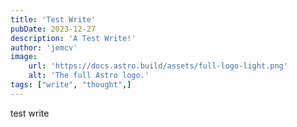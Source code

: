 ```yaml
---
title: 'Test Write'
pubDate: 2023-12-27
description: 'A Test Write!'
author: 'jemcv'
image:
    url: 'https://docs.astro.build/assets/full-logo-light.png'
    alt: 'The full Astro logo.'
tags: ["write", "thought",]
---
```


test write